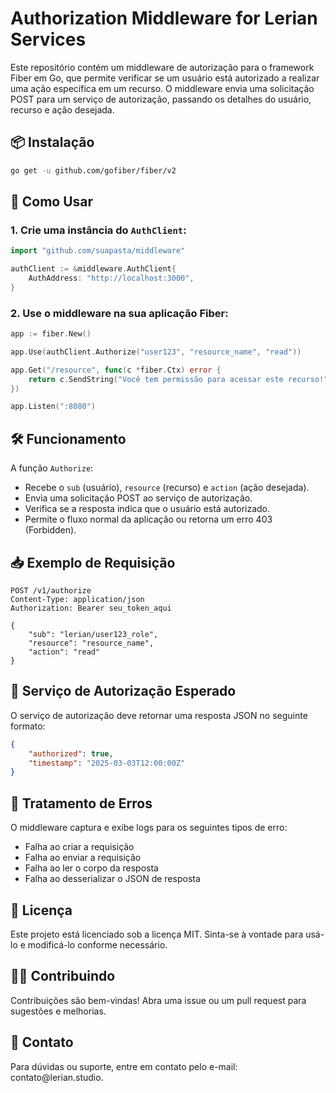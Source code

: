 # Authorization Middleware for Lerian Services

Este repositório contém um middleware de autorização para o framework Fiber em Go, que permite verificar se um usuário está autorizado a realizar uma ação específica em um recurso. O middleware envia uma solicitação POST para um serviço de autorização, passando os detalhes do usuário, recurso e ação desejada.

## 📦 Instalação

```bash
go get -u github.com/gofiber/fiber/v2
```

## 🚀 Como Usar

### 1. Crie uma instância do `AuthClient`:

```go
import "github.com/suapasta/middleware"

authClient := &middleware.AuthClient{
    AuthAddress: "http://localhost:3000",
}
```

### 2. Use o middleware na sua aplicação Fiber:

```go
app := fiber.New()

app.Use(authClient.Authorize("user123", "resource_name", "read"))

app.Get("/resource", func(c *fiber.Ctx) error {
    return c.SendString("Você tem permissão para acessar este recurso!")
})

app.Listen(":8080")
```

## 🛠️ Funcionamento

A função `Authorize`:

- Recebe o `sub` (usuário), `resource` (recurso) e `action` (ação desejada).
- Envia uma solicitação POST ao serviço de autorização.
- Verifica se a resposta indica que o usuário está autorizado.
- Permite o fluxo normal da aplicação ou retorna um erro 403 (Forbidden).

## 📥 Exemplo de Requisição

```http
POST /v1/authorize
Content-Type: application/json
Authorization: Bearer seu_token_aqui

{
    "sub": "lerian/user123_role",
    "resource": "resource_name",
    "action": "read"
}
```

## 📡 Serviço de Autorização Esperado

O serviço de autorização deve retornar uma resposta JSON no seguinte formato:

```json
{
    "authorized": true,
    "timestamp": "2025-03-03T12:00:00Z"
}
```

## 🚧 Tratamento de Erros

O middleware captura e exibe logs para os seguintes tipos de erro:

- Falha ao criar a requisição
- Falha ao enviar a requisição
- Falha ao ler o corpo da resposta
- Falha ao desserializar o JSON de resposta

## 📄 Licença

Este projeto está licenciado sob a licença MIT. Sinta-se à vontade para usá-lo e modificá-lo conforme necessário.

## 🧑‍💻 Contribuindo

Contribuições são bem-vindas! Abra uma issue ou um pull request para sugestões e melhorias.

## 📧 Contato

Para dúvidas ou suporte, entre em contato pelo e-mail: contato\@lerian.studio.

